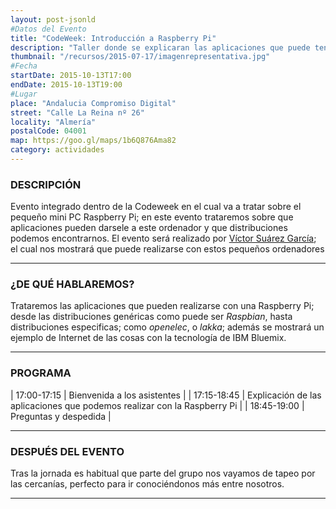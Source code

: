 ```yaml
---
layout: post-jsonld
#Datos del Evento
title: "CodeWeek: Introducción a Raspberry Pi"
description: "Taller donde se explicaran las aplicaciones que puede tener la Raspberry Pi"
thumbnail: "/recursos/2015-07-17/imagenrepresentativa.jpg"
#Fecha
startDate: 2015-10-13T17:00
endDate: 2015-10-13T19:00
#Lugar
place: "Andalucia Compromiso Digital"
street: "Calle La Reina nº 26"
locality: "Almería"
postalCode: 04001
map: https://goo.gl/maps/1b6Q876Ama82
category: actividades
---
```


### DESCRIPCIÓN

Evento integrado dentro de la Codeweek en el cual va a tratar sobre el pequeño mini PC Raspberry Pi; en este evento trataremos sobre que aplicaciones pueden darsele a este ordenador y que distribuciones podemos encontrarnos. El evento será realizado por [Víctor Suárez García](http://twitter.com/zerasul); el cual nos mostrará que puede realizarse con estos pequeños ordenadores

---

### ¿DE QUÉ HABLAREMOS?

Trataremos las aplicaciones que pueden realizarse con una Raspberry Pi; desde las distribuciones genéricas como puede ser _Raspbian_, hasta distribuciones especificas; como _openelec_, o _lakka_; además se mostrará un ejemplo de Internet de las cosas con la tecnología de IBM Bluemix.

---


### PROGRAMA


| 17:00-17:15   | Bienvenida a los asistentes  |
| 17:15-18:45   | Explicación de las aplicaciones que podemos realizar con la Raspberry Pi |
| 18:45-19:00 	| Preguntas y despedida |

---



### DESPUÉS DEL EVENTO

Tras la jornada es habitual que parte del grupo nos vayamos de tapeo por las cercanías, perfecto para ir conociéndonos más entre nosotros.

---


